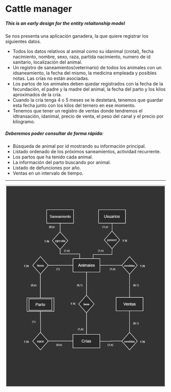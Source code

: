 # Cattle manager

##### This is an early design for the entity relaitonship model

Se nos presenta una aplicación ganadera, la que quiere registrar los siguientes datos.

  - Todos los datos relativos al animal como su idanimal (crotal), fecha nacimiento, nombre, sexo, raza, partida nacimiento, numero de id sanitario, localización del animal.
  - Un registro de saneamientos(veterinario) de todos los animales con un idsaneamiento, la fecha del mismo, la medicina empleada y posibles notas. Las crías no están asociadas.
  - Los partos de los animales deben quedar registrados con la fecha de la fecundación, el padre y la madre del animal, la fecha del parto y los kilos aproximados de la cría.
  - Cuando la cría tenga 4 o 5 meses se le destetará, tenemos que guardar esta fecha junto con los kilos del ternero en ese momento.
  - Tenemos que tener un registro de ventas donde tendremos el idtransación, idanimal, precio de venta, el peso del canal y el precio por kilogramo.

##### Deberemos poder consultar de forma rápida:

  - Búsqueda de animal por id mostrando su información principal.
  - Listado ordenado de los próximos saneamientos, actividad recurrente.
  - Los partos que ha tenido cada animal.
  - La información del parto buscando por animal.
  - Listado de defunciones por año.
  - Ventas en un intervalo de tiempo.

______


![Entity relationship](/diagram/entity-relationship-1.png)
